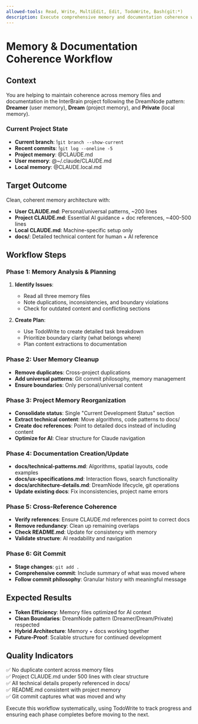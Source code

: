 ```yaml
---
allowed-tools: Read, Write, MultiEdit, Edit, TodoWrite, Bash(git:*)
description: Execute comprehensive memory and documentation coherence workflow
---
```


# Memory & Documentation Coherence Workflow

## Context
You are helping to maintain coherence across memory files and documentation in the InterBrain project following the DreamNode pattern: **Dreamer** (user memory), **Dream** (project memory), and **Private** (local memory).

### Current Project State
- **Current branch**: !`git branch --show-current`
- **Recent commits**: !`git log --oneline -5`
- **Project memory**: @CLAUDE.md
- **User memory**: @~/.claude/CLAUDE.md
- **Local memory**: @CLAUDE.local.md

## Target Outcome
Clean, coherent memory architecture with:
- **User CLAUDE.md**: Personal/universal patterns, ~200 lines
- **Project CLAUDE.md**: Essential AI guidance + doc references, ~400-500 lines  
- **Local CLAUDE.md**: Machine-specific setup only
- **docs/**: Detailed technical content for human + AI reference

## Workflow Steps

### Phase 1: Memory Analysis & Planning
1. **Identify Issues**: 
   - Read all three memory files
   - Note duplications, inconsistencies, and boundary violations
   - Check for outdated content and conflicting sections

2. **Create Plan**: 
   - Use TodoWrite to create detailed task breakdown
   - Prioritize boundary clarity (what belongs where)
   - Plan content extractions to documentation

### Phase 2: User Memory Cleanup
- **Remove duplicates**: Cross-project duplications
- **Add universal patterns**: Git commit philosophy, memory management
- **Ensure boundaries**: Only personal/universal content

### Phase 3: Project Memory Reorganization
- **Consolidate status**: Single "Current Development Status" section
- **Extract technical content**: Move algorithms, code patterns to docs/
- **Create doc references**: Point to detailed docs instead of including content
- **Optimize for AI**: Clear structure for Claude navigation

### Phase 4: Documentation Creation/Update
- **docs/technical-patterns.md**: Algorithms, spatial layouts, code examples
- **docs/ux-specifications.md**: Interaction flows, search functionality
- **docs/architecture-details.md**: DreamNode lifecycle, git operations
- **Update existing docs**: Fix inconsistencies, project name errors

### Phase 5: Cross-Reference Coherence
- **Verify references**: Ensure CLAUDE.md references point to correct docs
- **Remove redundancy**: Clean up remaining overlaps
- **Check README.md**: Update for consistency with memory
- **Validate structure**: AI readability and navigation

### Phase 6: Git Commit
- **Stage changes**: `git add .`
- **Comprehensive commit**: Include summary of what was moved where
- **Follow commit philosophy**: Granular history with meaningful message

## Expected Results
- **Token Efficiency**: Memory files optimized for AI context
- **Clean Boundaries**: DreamNode pattern (Dreamer/Dream/Private) respected
- **Hybrid Architecture**: Memory + docs working together
- **Future-Proof**: Scalable structure for continued development

## Quality Indicators
✅ No duplicate content across memory files  
✅ Project CLAUDE.md under 500 lines with clear structure  
✅ All technical details properly referenced in docs/  
✅ README.md consistent with project memory  
✅ Git commit captures what was moved and why  

Execute this workflow systematically, using TodoWrite to track progress and ensuring each phase completes before moving to the next.